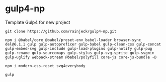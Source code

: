 # gulp4-np
Template Gulp4 for new project

`git clone https://github.com/rainjeck/gulp4-np.git`

`npm i @babel/core @babel/preset-env babel-loader browser-sync del@6.1.1 gulp gulp-autoprefixer gulp-babel gulp-clean-css gulp-concat gulp-embed-svg gulp-include gulp-load-plugins gulp-notify gulp-pug gulp-rename gulp-sourcemaps gulp-stylus gulp-svg-sprite gulp-svgmin gulp-uglify webpack-stream @babel/polyfill core-js core-js-bundle -D`

`npm i modern-css-reset svg4everybody`

`gulp`
